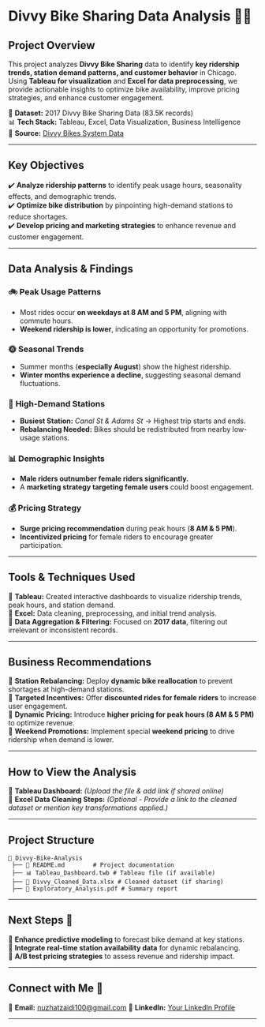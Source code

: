 # **Divvy Bike Sharing Data Analysis 🚴‍♂️**

## **Project Overview**  
This project analyzes **Divvy Bike Sharing** data to identify **key ridership trends, station demand patterns, and customer behavior** in Chicago. Using **Tableau for visualization** and **Excel for data preprocessing**, we provide actionable insights to optimize bike availability, improve pricing strategies, and enhance customer engagement.

📅 **Dataset:** 2017 Divvy Bike Sharing Data (83.5K records)  
📊 **Tech Stack:** Tableau, Excel, Data Visualization, Business Intelligence  
📌 **Source:** [Divvy Bikes System Data](https://ride.divvybikes.com/system-data)  

---

## **Key Objectives**  
✔️ **Analyze ridership patterns** to identify peak usage hours, seasonality effects, and demographic trends.  
✔️ **Optimize bike distribution** by pinpointing high-demand stations to reduce shortages.  
✔️ **Develop pricing and marketing strategies** to enhance revenue and customer engagement.  

---

## **Data Analysis & Findings**  
### 🚲 **Peak Usage Patterns**  
- Most rides occur **on weekdays at 8 AM and 5 PM**, aligning with commute hours.  
- **Weekend ridership is lower**, indicating an opportunity for promotions.  

### 🌞 **Seasonal Trends**  
- Summer months (**especially August**) show the highest ridership.  
- **Winter months experience a decline**, suggesting seasonal demand fluctuations.  

### 📍 **High-Demand Stations**  
- **Busiest Station:** *Canal St & Adams St* → Highest trip starts and ends.  
- **Rebalancing Needed:** Bikes should be redistributed from nearby low-usage stations.  

### 📊 **Demographic Insights**  
- **Male riders outnumber female riders significantly.**  
- A **marketing strategy targeting female users** could boost engagement.  

### 💰 **Pricing Strategy**  
- **Surge pricing recommendation** during peak hours (**8 AM & 5 PM**).  
- **Incentivized pricing** for female riders to encourage greater participation.  

---

## **Tools & Techniques Used**  
🔹 **Tableau:** Created interactive dashboards to visualize ridership trends, peak hours, and station demand.  
🔹 **Excel:** Data cleaning, preprocessing, and initial trend analysis.  
🔹 **Data Aggregation & Filtering:** Focused on **2017 data**, filtering out irrelevant or inconsistent records.  

---

## **Business Recommendations**  
📌 **Station Rebalancing:** Deploy **dynamic bike reallocation** to prevent shortages at high-demand stations.  
📌 **Targeted Incentives:** Offer **discounted rides for female riders** to increase user engagement.  
📌 **Dynamic Pricing:** Introduce **higher pricing for peak hours (8 AM & 5 PM)** to optimize revenue.  
📌 **Weekend Promotions:** Implement special **weekend pricing** to drive ridership when demand is lower.  

---

## **How to View the Analysis**  
🔹 **Tableau Dashboard:** *(Upload the file & add link if shared online)*  
🔹 **Excel Data Cleaning Steps:** *(Optional - Provide a link to the cleaned dataset or mention key transformations applied.)*  

---

## **Project Structure**  

```
📂 Divvy-Bike-Analysis
 ├── 📄 README.md        # Project documentation  
 ├── 📊 Tableau_Dashboard.twb # Tableau file (if available)  
 ├── 📄 Divvy_Cleaned_Data.xlsx # Cleaned dataset (if sharing)  
 ├── 📄 Exploratory_Analysis.pdf # Summary report  
```

---

## **Next Steps 🚀**  
🔹 **Enhance predictive modeling** to forecast bike demand at key stations.  
🔹 **Integrate real-time station availability data** for dynamic rebalancing.  
🔹 **A/B test pricing strategies** to assess revenue and ridership impact.  

---

## **Connect with Me 💬**  
📧 **Email:** nuzhatzaidi100@gmail.com 
🔗 **LinkedIn:** [Your LinkedIn Profile](https://www.linkedin.com/in/nuzhat-fatima/)  

---


